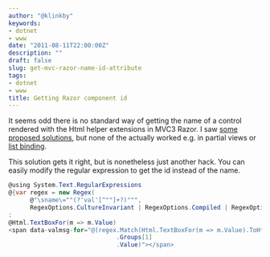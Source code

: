 ```yaml
---
author: "@klinkby"
keywords:
- dotnet
- www
date: "2011-08-11T22:00:00Z"
description: ""
draft: false
slug: get-mvc-razor-name-id-attribute
tags:
- dotnet
- www
title: Getting Razor component id
---
```



It seems odd there is no standard way of getting the name of a control rendered with the Html helper extensions in MVC3 Razor. I saw [ some proposed solutions](http://stackoverflow.com/questions/4829193/how-to-get-the-html-id-generated-by-asp-net-mvc-editorfor), but none of the actually worked e.g. in partial views or [ list binding](http://haacked.com/archive/2008/10/23/model-binding-to-a-list.aspx).

This solution gets it right, but is nonetheless just another hack. You can easily modify the regular expression to get the id instead of the name.


```C#
@using System.Text.RegularExpressions
@{var regex = new Regex(
      @"\sname\=""(?'val'[^""]+?)""",
      RegexOptions.CultureInvariant | RegexOptions.Compiled | RegexOptions.ExplicitCapture); }
:
@Html.TextBoxFor(m => m.Value)          
<span data-valmsg-for="@(regex.Match(Html.TextBoxFor(m => m.Value).ToHtmlString())
                              .Groups[1]
                              .Value)"></span>
```